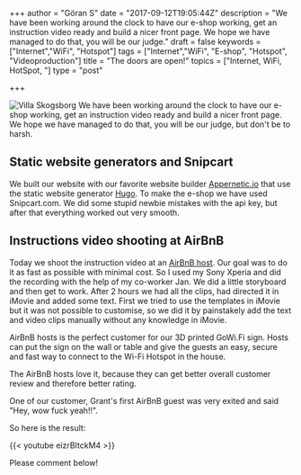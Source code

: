 +++
author = "Göran S"
date = "2017-09-12T19:05:44Z"
description = "We have been working around the clock to have our e-shop working, get an instruction video ready and build  a nicer front page. We hope we have managed to do that, you will be our judge."
draft = false
keywords = ["Internet","WiFi", "Hotspot"]
tags = ["Internet","WiFi", "E-shop", "Hotspot", "Videoproduction"]
title = "The doors are open!"
topics = ["Internet, WiFi, HotSpot, "]
type = "post"

+++
![Villa Skogsborg][3]
We have been working around the clock to have our e-shop working, get an instruction video ready and build  a nicer front page. We hope we have managed to do that, you will be our judge, but don't be to harsh.
 
## Static website generators and Snipcart
We built our website with our favorite website builder [Appernetic.io][1] that use the static website generator [Hugo][2]. To make the e-shop we have used Snipcart.com. We did some stupid newbie mistakes with the api key, but after that everything worked out very smooth.  

## Instructions video shooting at AirBnB
Today we shoot the instruction video at an [AirBnB host][4]. Our goal was to do it as fast as possible with minimal cost. So I used my Sony Xperia and did the recording with the help of my co-worker Jan. We did a little storyboard and then get to work. After 2 hours we had all the clips, had directed it in iMovie and added some text. First we tried to use the templates in iMovie but it was not possible to customise, so we did it by painstakely add the text and video clips manually without any knowledge in iMovie.

AirBnB hosts is the perfect customer for our 3D printed GoWi.Fi sign. Hosts can put the sign on the wall or table and give the guests an easy, secure and fast way to connect to the Wi-Fi Hotspot in the house.   

The AirBnB hosts love it, because they can get better overall customer review and therefore better rating. 

One of our customer, Grant's first AirBnB guest was very exited and said "Hey, wow fuck yeah!!".

So here is the result:
   
{{< youtube eizrBItckM4 >}}

Please comment below!


  [1]: https://appernetic.io
  [2]: https://gohugo.io
  [3]: https://res.cloudinary.com/dtnahfj7l/v1505247663/etmruqycnj7ibdwlhqkb
  [4]: https://www.airbnb.se/rooms/19807773?location=villa%20skogsborg&s=NGITQe47
